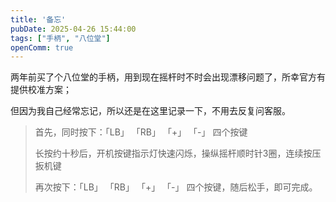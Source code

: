 ```yaml
---
title: '备忘'
pubDate: 2025-04-26 15:44:00
tags: ["手柄", "八位堂"]
openComm: true
---
```

两年前买了个八位堂的手柄，用到现在摇杆时不时会出现漂移问题了，所幸官方有提供校准方案；

但因为我自己经常忘记，所以还是在这里记录一下，不用去反复问客服。

> 首先，同时按下：「LB」 「RB」 「+」 「-」 四个按键
> 
> 长按约十秒后，开机按键指示灯快速闪烁，操纵摇杆顺时针3圈，连续按压扳机键
> 
> 再次按下：「LB」 「RB」 「+」 「-」 四个按键，随后松手，即可完成。